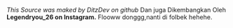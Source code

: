 *This Source was maked by DitzDev on github* 
Dan juga Dikembangkan Oleh **Legendryou_26 on Instagram.**
Flooww donggg,nanti di folbek hehehe.
